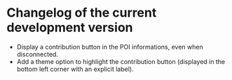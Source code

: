 # Changelog of the current development version

* Display a contribution button in the POI informations, even when disconnected.
* Add a theme option to highlight the contribution button (displayed in the bottom left corner with an explicit label).